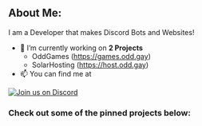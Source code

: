 ## About Me:

I am a Developer that makes Discord Bots and Websites!
- 🔭 I’m currently working on **2 Projects**
  - OddGames (https://games.odd.gay)
  - SolarHosting (https://host.odd.gay)
- 📫 You can find me at 

[![Join us on Discord](https://invidget.switchblade.xyz/xksWyP9aJv?theme=dark)](https://discord.gg/xksWyP9aJv)

### Check out some of the pinned projects below:
